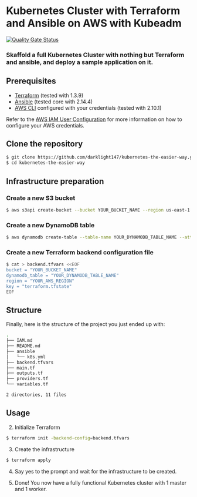 # Kubernetes Cluster with Terraform and Ansible on AWS with Kubeadm

[![Quality Gate Status](https://sonarcloud.io/api/project_badges/measure?project=darklight147_kubernetes-the-easy-way&metric=alert_status)](https://sonarcloud.io/summary/new_code?id=darklight147_kubernetes-the-easy-way)

### Skaffold a full Kubernetes Cluster with nothing but Terraform and ansible, and deploy a sample application on it.

## Prerequisites

- [Terraform](https://www.terraform.io/downloads.html) (tested with 1.3.9)
- [Ansible](https://docs.ansible.com/ansible/latest/installation_guide/intro_installation.html) (tested core with 2.14.4)
- [AWS CLI](https://docs.aws.amazon.com/cli/latest/userguide/install-cliv2.html) configured with your credentials (tested with 2.10.1)

Refer to the [AWS IAM User Configuration](./IAM.md) for more information on how to configure your AWS credentials.

## Clone the repository

```bash
$ git clone https://github.com/darklight147/kubernetes-the-easier-way.git
$ cd kubernetes-the-easier-way
```

## Infrastructure preparation

### Create a new S3 bucket

```bash
$ aws s3api create-bucket --bucket YOUR_BUCKET_NAME --region us-east-1
```

### Create a new DynamoDB table

```bash
$ aws dynamodb create-table --table-name YOUR_DYNAMODB_TABLE_NAME --attribute-definitions AttributeName=LockID,AttributeType=S --key-schema AttributeName=LockID,KeyType=HASH --provisioned-throughput ReadCapacityUnits=1,WriteCapacityUnits=1
```

### Create a new Terraform backend configuration file

```bash
$ cat > backend.tfvars <<EOF
bucket = "YOUR_BUCKET_NAME"
dynamodb_table = "YOUR_DYNAMODB_TABLE_NAME"
region = "YOUR_AWS_REGION"
key = "terraform.tfstate"
EOF
```

## Structure

Finally, here is the structure of the project you just ended up with:

```bash
.
├── IAM.md
├── README.md
├── ansible
│   └── k8s.yml
├── backend.tfvars
├── main.tf
├── outputs.tf
├── providers.tf
└── variables.tf

2 directories, 11 files
```

## Usage

2. Initialize Terraform

```bash
$ terraform init -backend-config=backend.tfvars
```

3. Create the infrastructure

```bash
$ terraform apply
```

4. Say yes to the prompt and wait for the infrastructure to be created.

5. Done! You now have a fully functional Kubernetes cluster with 1 master and 1 worker.

<!-- ## Taking Control of the Cluster -->
